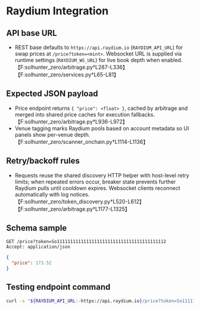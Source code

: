 # Raydium Integration

## API base URL
- REST base defaults to `https://api.raydium.io` (`RAYDIUM_API_URL`) for swap prices at `/price?token=<mint>`. Websocket URL is supplied via runtime settings (`RAYDIUM_WS_URL`) for live book depth when enabled.【F:solhunter_zero/arbitrage.py†L287-L336】【F:solhunter_zero/services.py†L65-L81】

## Expected JSON payload
- Price endpoint returns `{ "price": <float> }`, cached by arbitrage and merged into shared price caches for execution fallbacks.【F:solhunter_zero/arbitrage.py†L936-L972】
- Venue tagging marks Raydium pools based on account metadata so UI panels show per-venue depth.【F:solhunter_zero/scanner_onchain.py†L1114-L1136】

## Retry/backoff rules
- Requests reuse the shared discovery HTTP helper with host-level retry limits; when repeated errors occur, breaker state prevents further Raydium pulls until cooldown expires. Websocket clients reconnect automatically with log notices.【F:solhunter_zero/token_discovery.py†L520-L612】【F:solhunter_zero/arbitrage.py†L1177-L1325】

## Schema sample
```http
GET /price?token=So11111111111111111111111111111111111111112
Accept: application/json
```
```json
{
  "price": 173.52
}
```

## Testing endpoint command
```bash
curl -s "${RAYDIUM_API_URL:-https://api.raydium.io}/price?token=So11111111111111111111111111111111111111112"
```
